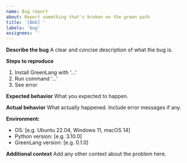 ```yaml
---
name: Bug report
about: Report something that's broken on the green path
title: '[BUG] '
labels: 'bug'
assignees: ''
---
```


**Describe the bug**
A clear and concise description of what the bug is.

**Steps to reproduce**
1. Install GreenLang with '...'
2. Run command '...'
3. See error

**Expected behavior**
What you expected to happen.

**Actual behavior**
What actually happened. Include error messages if any.

**Environment:**
- OS: [e.g. Ubuntu 22.04, Windows 11, macOS 14]
- Python version: [e.g. 3.10.0]
- GreenLang version: [e.g. 0.1.0]

**Additional context**
Add any other context about the problem here.